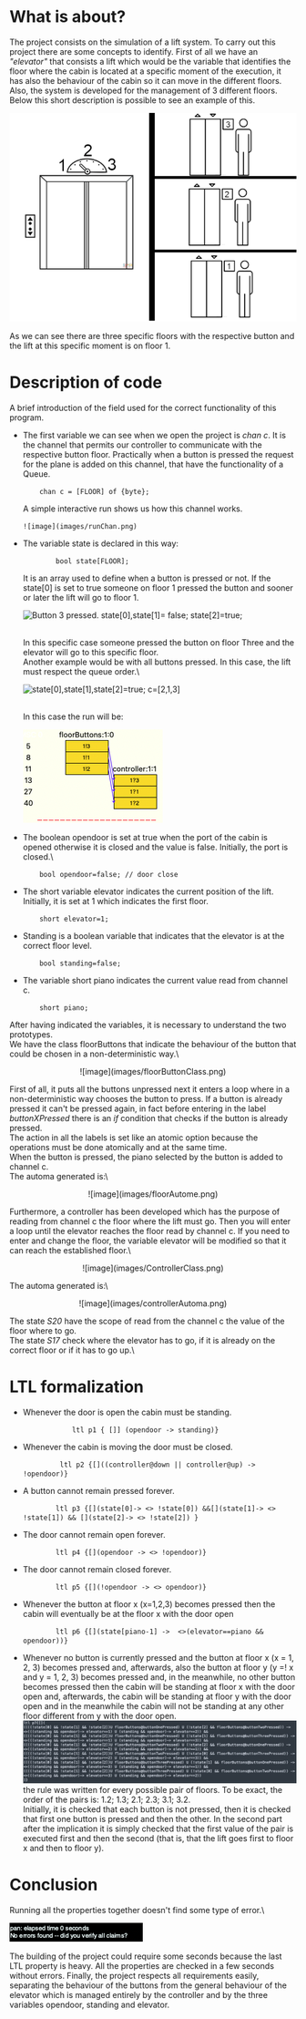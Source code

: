 # What is about?

The project consists on the simulation of a lift system. To carry out
this project there are some concepts to identify. First of all we have
an *"elevator\"* that consists a lift which would be the variable that
identifies the floor where the cabin is located at a specific moment of
the execution, it has also the behaviour of the cabin so it can move in
the different floors. Also, the system is developed for the management
of 3 different floors.
Below this short description is possible to see an example of this.

![image](images/lift_elevatorFirstpicture.png)



As we can see there are three specific floors with the respective button
and the lift at this specific moment is on floor 1.

# Description of code

A brief introduction of the field used for the correct functionality of
this program.

-   The first variable we can see when we open the project is *chan c*.
    It is the channel that permits our controller to communicate with
    the respective button floor. Practically when a button is pressed
    the request for the plane is added on this channel, that have the
    functionality of a Queue.

            chan c = [FLOOR] of {byte};

    A simple interactive run shows us how this channel works.

        ![image](images/runChan.png)

-   The variable state is declared in this way:

                bool state[FLOOR];

    It is an array used to define when a button is pressed or not. If
    the state\[0\] is set to true someone on floor 1 pressed the button
    and sooner or later the lift will go to floor 1.

    ![Button 3 pressed. state\[0\],state\[1\]= false;
    state\[2\]=true;](images/bottonThreePressed.png)

    \
    In this specific case someone pressed the button on floor Three and
    the elevator will go to this specific floor.\
    Another example would be with all buttons pressed. In this case, the
    lift must respect the queue order.\

    ![state\[0\],state\[1\],state\[2\]=true;
    c=\[2,1,3\]](images/allButtonPressed.png)

    \
    In this case the run will be:

    ![image](images/specificRun.png)

-   The boolean opendoor is set at true when the port of the cabin is
    opened otherwise it is closed and the value is false. Initially, the
    port is closed.\

            bool opendoor=false; // door close

-   The short variable elevator indicates the current position of the
    lift. Initially, it is set at 1 which indicates the first floor.

            short elevator=1; 

-   Standing is a boolean variable that indicates that the elevator is
    at the correct floor level.

            bool standing=false;

-   The variable short piano indicates the current value read from
    channel c.

            short piano;

After having indicated the variables, it is necessary to understand the
two prototypes.\
We have the class floorButtons that indicate the behaviour of the button
that could be chosen in a non-deterministic way.\

<div align="center">
![image](images/floorButtonClass.png)
</div>

First of all, it puts all the buttons unpressed next it enters a loop
where in a non-deterministic way chooses the button to press. If a
button is already pressed it can't be pressed again, in fact before
entering in the label *buttonXPressed* there is an *if* condition that
checks if the button is already pressed.\
The action in all the labels is set like an atomic option because the
operations must be done atomically and at the same time.\
When the button is pressed, the piano selected by the button is added to
channel c.\
The automa generated is:\

<div align="center">
![image](images/floorAutome.png)
    </div>

Furthermore, a controller has been developed which has the purpose of
reading from channel c the floor where the lift must go. Then you will
enter a loop until the elevator reaches the floor read by channel c. If
you need to enter and change the floor, the variable elevator will be
modified so that it can reach the established floor.\

<div align="center">
![image](images/ControllerClass.png)
    </div>

The automa generated is:\

<div align="center">
![image](images/controllerAutoma.png)
</div>

The state *S20* have the scope of read from the channel c the value of
the floor where to go.\
The state *S17* check where the elevator has to go, if it is already on
the correct floor or if it has to go up.\

# LTL formalization

-   Whenever the door is open the cabin must be standing.

                    ltl p1 { []] (opendoor -> standing)}

-   Whenever the cabin is moving the door must be closed.

                 ltl p2 {[]((controller@down || controller@up) -> !opendoor)}

-   A button cannot remain pressed forever.

                ltl p3 {[](state[0]-> <> !state[0]) &&[](state[1]-> <> !state[1]) && [](state[2]-> <> !state[2]) }

-   The door cannot remain open forever.

                ltl p4 {[](opendoor -> <> !opendoor)}

-   The door cannot remain closed forever.

                ltl p5 {[](!opendoor -> <> opendoor)}

-   Whenever the button at floor x (x=1,2,3) becomes pressed then the
    cabin will eventually be at the floor x with the door open

                ltl p6 {[](state[piano-1] ->  <>(elevator==piano && opendoor))}

-   Whenever no button is currently pressed and the button at floor x (x
    = 1, 2, 3) becomes pressed and, afterwards, also the button at floor
    y (y =! x and y = 1, 2, 3) becomes pressed and, in the meanwhile, no
    other button becomes pressed then the cabin will be standing at
    floor x with the door open and, afterwards, the cabin will be
    standing at floor y with the door open and in the meanwhile the
    cabin will not be standing at any other floor different from y with
    the door open.
    ![image](images/f1.png)
    the rule was written for every possible pair of floors. To be exact,
    the order of the pairs is: 1.2; 1.3; 2.1; 2.3; 3.1; 3.2.\
    Initially, it is checked that each button is not pressed, then it is
    checked that first one button is pressed and then the other. In the
    second part after the implication it is simply checked that the
    first value of the pair is executed first and then the second (that
    is, that the lift goes first to floor x and then to floor y).

# Conclusion

Running all the properties together doesn't find some type of error.\

![image](images/f2.png)

The building of the project could require some seconds because the last
LTL property is heavy. All the properties are checked in a few seconds
without errors. Finally, the project respects all requirements easily,
separating the behaviour of the buttons from the general behaviour of
the elevator which is managed entirely by the controller and by the
three variables opendoor, standing and elevator.
